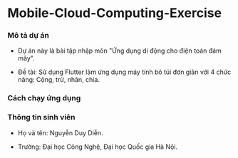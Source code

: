 # Mobile-Cloud-Computing-Exercise

### Mô tả dự án

- Dự án này là bài tập nhập môn "Ứng dụng di động cho điện toán đám mây".

- Đề tài: Sử dụng Flutter làm ứng dụng máy tính bỏ túi đơn giản với 4 chức năng: Cộng, trừ, nhân, chia.

### Cách chạy ứng dụng

### Thông tin sinh viên

- Họ và tên: Nguyễn Duy Diễn.

- Trường: Đại học Công Nghệ, Đại học Quốc gia Hà Nội.

